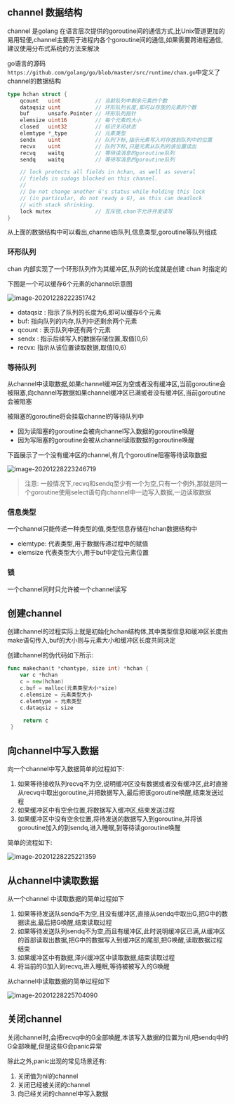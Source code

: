 ## channel 数据结构

channel 是golang 在语言层次提供的goroutine间的通信方式,比Unix管道更加的易用轻便,channel主要用于进程内各个goroutine间的通信,如果需要跨进程通信,建议使用分布式系统的方法来解决



go语言的源码`https://github.com/golang/go/blob/master/src/runtime/chan.go`中定义了channel的数据结构

```go
type hchan struct {
	qcount   uint           // 当前队列中剩余元素的个数
	dataqsiz uint           // 环形队列长度,即可以存放的元素的个数
	buf      unsafe.Pointer // 环形队列指针
	elemsize uint16			// 每个元素的大小
	closed   uint32			// 标识关闭状态
	elemtype *_type 		// 元素类型
	sendx    uint   		// 队列下标,指示元素写入时存放到队列中的位置
	recvx    uint   		// 队列下标,只是元素从队列的该位置读出
	recvq    waitq  		// 等待读消息的goroutine队列
	sendq    waitq  		// 等待写消息的goroutine队列

	// lock protects all fields in hchan, as well as several
	// fields in sudogs blocked on this channel.
	//
	// Do not change another G's status while holding this lock
	// (in particular, do not ready a G), as this can deadlock
	// with stack shrinking.
	lock mutex				// 互斥锁,chan不允许并发读写
}
```

从上面的数据结构中可以看出,channel由队列,信息类型,goroutine等队列组成



### 环形队列

chan 内部实现了一个环形队列作为其缓冲区,队列的长度就是创建 chan 时指定的

下图是一个可以缓存6个元素的channel示意图

![image-20201228222351742](images/image-20201228222351742.png)

- dataqsiz : 指示了队列的长度为6,即可以缓存6个元素
- buf: 指向队列的内存,队列中还剩余两个元素
- qcount : 表示队列中还有两个元素
- sendx : 指示后续写入的数据存储位置,取值[0,6)
- recvx: 指示从该位置读取数据,取值[0,6)



### 等待队列

从channel中读取数据,如果channel缓冲区为空或者没有缓冲区,当前goroutine会被阻塞,向channel写数据如果channel缓冲区已满或者没有缓冲区,当前goroutine会被阻塞

被阻塞的goroutine将会挂载channel的等待队列中

- 因为读阻塞的goroutine会被向channel写入数据的goroutine唤醒
- 因为写阻塞的goroutine会被从channel读取数据的goroutine唤醒

下面展示了一个没有缓冲区的channel,有几个goroutine阻塞等待读取数据

![image-20201228223246719](images/image-20201228223246719.png)

> 注意: 一般情况下,recvq和sendq至少有一个为空,只有一个例外,那就是同一个goroutine使用select语句向channel中一边写入数据,一边读取数据

### 信息类型

一个channel只能传递一种类型的值,类型信息存储在hchan数据结构中

- elemtype: 代表类型,用于数据传递过程中的赋值
- elemsize 代表类型大小,用于buf中定位元素位置

### 锁

一个channel同时只允许被一个channel读写



## 创建channel

创建channel的过程实际上就是初始化hchan结构体,其中类型信息和缓冲区长度由make语句传入,buf的大小则与元素大小和缓冲区长度共同决定

创建channel的伪代码如下所示:

```go
func makechan(t *chantype, size int) *hchan {
	var c *hchan 
	c = new(hchan)
	c.buf = malloc(元素类型大小*size)
	c.elemsize = 元素类型大小
	c.elemtype = 元素类型
 	c.dataqsiz = size 

	 return c 
 }
```

## 向channel中写入数据

向一个channel中写入数据简单的过程如下:

1. 如果等待接收队列recvq不为空,说明缓冲区没有数据或者没有缓冲区,此时直接从recvq中取出goroutine,并把数据写入,最后把该goroutine唤醒,结束发送过程
2. 如果缓冲区中有空余位置,将数据写入缓冲区,结束发送过程
3. 如果缓冲区中没有空余位置,将待发送的数据写入到goroutine,并将该goroutine加入的到sendq,进入睡眠,到等待读goroutine唤醒

简单的流程如下:

![image-20201228225221359](images/image-20201228225221359.png)

## 从channel中读取数据

从一个channel 中读取数据的简单过程如下

1. 如果等待发送队sendq不为空,且没有缓冲区,直接从sendq中取出G,把G中的数据读出,最后把G唤醒,结束读取过程
2. 如果等待发送队列sendq不为空,而且有缓冲区,此时说明缓冲区已满,从缓冲区的首部读取出数据,把G中的数据写入到缓冲区的尾部,把G唤醒,读取数据过程结束
3. 如果缓冲区中有数据,泽兴缓冲区中读取数据,结束读取过程
4. 将当前的G加入到recvq,进入睡眠,等待被被写入的G唤醒

从channel中读取数据的简单过程如下

![image-20201228225704090](images/image-20201228225704090.png)

## 关闭channel

关闭channel时,会把recvq中的G全部唤醒,本该写入数据的位置为nil,吧sendq中的G全部唤醒,但是这些G会panic异常

除此之外,panic出现的常见场景还有:

1. 关闭值为nil的channel
2. 关闭已经被关闭的channel
3. 向已经关闭的channel中写入数据

